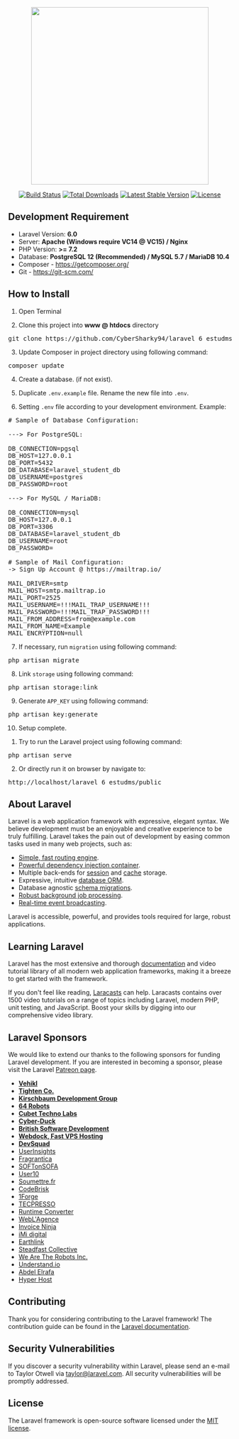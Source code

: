 <p align="center"><img src="https://res.cloudinary.com/dtfbvvkyp/image/upload/v1566331377/laravel-logolockup-cmyk-red.svg" width="400"></p>

<p align="center">
<a href="https://travis-ci.org/laravel/framework"><img src="https://travis-ci.org/laravel/framework.svg" alt="Build Status"></a>
<a href="https://packagist.org/packages/laravel/framework"><img src="https://poser.pugx.org/laravel/framework/d/total.svg" alt="Total Downloads"></a>
<a href="https://packagist.org/packages/laravel/framework"><img src="https://poser.pugx.org/laravel/framework/v/stable.svg" alt="Latest Stable Version"></a>
<a href="https://packagist.org/packages/laravel/framework"><img src="https://poser.pugx.org/laravel/framework/license.svg" alt="License"></a>
</p>

## Development Requirement

* Laravel Version: <b>6.0</b>
* Server: <b>Apache (Windows require VC14 @ VC15) / Nginx</b>
* PHP Version: <b>>= 7.2</b>
* Database: <b>PostgreSQL 12 (Recommended) / MySQL 5.7 / MariaDB 10.4 </b>
* Composer - https://getcomposer.org/
* Git - https://git-scm.com/

## How to Install

1. Open Terminal

2. Clone this project into <b>www @ htdocs</b> directory
<pre>git clone https://github.com/CyberSharky94/laravel_6_estudms.git</pre>

3. Update Composer in project directory using following command:
<pre>composer update</pre>

4. Create a database. (if not exist).

5. Duplicate ```.env.example``` file. Rename the new file into ```.env```.

6. Setting ```.env``` file according to your development environment. Example:
<pre>
# Sample of Database Configuration:

---> For PostgreSQL:

DB_CONNECTION=pgsql
DB_HOST=127.0.0.1
DB_PORT=5432
DB_DATABASE=laravel_student_db
DB_USERNAME=postgres
DB_PASSWORD=root

---> For MySQL / MariaDB:

DB_CONNECTION=mysql
DB_HOST=127.0.0.1
DB_PORT=3306
DB_DATABASE=laravel_student_db
DB_USERNAME=root
DB_PASSWORD=

# Sample of Mail Configuration:
-> Sign Up Account @ https://mailtrap.io/

MAIL_DRIVER=smtp
MAIL_HOST=smtp.mailtrap.io
MAIL_PORT=2525
MAIL_USERNAME=!!!MAIL_TRAP_USERNAME!!!
MAIL_PASSWORD=!!!MAIL_TRAP_PASSWORD!!!
MAIL_FROM_ADDRESS=from@example.com
MAIL_FROM_NAME=Example
MAIL_ENCRYPTION=null
</pre>

7. If necessary, run ```migration``` using following command:
<pre>php artisan migrate</pre>

8. Link ```storage``` using following command:
<pre>php artisan storage:link</pre>

9. Generate ```APP_KEY``` using following command:
<pre>php artisan key:generate</pre>

10. Setup complete.
1) Try to run the Laravel project using following command:
<pre>php artisan serve</pre>
2) Or directly run it on browser by navigate to:
<pre>http://localhost/laravel_6_estudms/public</pre>

## About Laravel

Laravel is a web application framework with expressive, elegant syntax. We believe development must be an enjoyable and creative experience to be truly fulfilling. Laravel takes the pain out of development by easing common tasks used in many web projects, such as:

- [Simple, fast routing engine](https://laravel.com/docs/routing).
- [Powerful dependency injection container](https://laravel.com/docs/container).
- Multiple back-ends for [session](https://laravel.com/docs/session) and [cache](https://laravel.com/docs/cache) storage.
- Expressive, intuitive [database ORM](https://laravel.com/docs/eloquent).
- Database agnostic [schema migrations](https://laravel.com/docs/migrations).
- [Robust background job processing](https://laravel.com/docs/queues).
- [Real-time event broadcasting](https://laravel.com/docs/broadcasting).

Laravel is accessible, powerful, and provides tools required for large, robust applications.

## Learning Laravel

Laravel has the most extensive and thorough [documentation](https://laravel.com/docs) and video tutorial library of all modern web application frameworks, making it a breeze to get started with the framework.

If you don't feel like reading, [Laracasts](https://laracasts.com) can help. Laracasts contains over 1500 video tutorials on a range of topics including Laravel, modern PHP, unit testing, and JavaScript. Boost your skills by digging into our comprehensive video library.

## Laravel Sponsors

We would like to extend our thanks to the following sponsors for funding Laravel development. If you are interested in becoming a sponsor, please visit the Laravel [Patreon page](https://patreon.com/taylorotwell).

- **[Vehikl](https://vehikl.com/)**
- **[Tighten Co.](https://tighten.co)**
- **[Kirschbaum Development Group](https://kirschbaumdevelopment.com)**
- **[64 Robots](https://64robots.com)**
- **[Cubet Techno Labs](https://cubettech.com)**
- **[Cyber-Duck](https://cyber-duck.co.uk)**
- **[British Software Development](https://www.britishsoftware.co)**
- **[Webdock, Fast VPS Hosting](https://www.webdock.io/en)**
- **[DevSquad](https://devsquad.com)**
- [UserInsights](https://userinsights.com)
- [Fragrantica](https://www.fragrantica.com)
- [SOFTonSOFA](https://softonsofa.com/)
- [User10](https://user10.com)
- [Soumettre.fr](https://soumettre.fr/)
- [CodeBrisk](https://codebrisk.com)
- [1Forge](https://1forge.com)
- [TECPRESSO](https://tecpresso.co.jp/)
- [Runtime Converter](http://runtimeconverter.com/)
- [WebL'Agence](https://weblagence.com/)
- [Invoice Ninja](https://www.invoiceninja.com)
- [iMi digital](https://www.imi-digital.de/)
- [Earthlink](https://www.earthlink.ro/)
- [Steadfast Collective](https://steadfastcollective.com/)
- [We Are The Robots Inc.](https://watr.mx/)
- [Understand.io](https://www.understand.io/)
- [Abdel Elrafa](https://abdelelrafa.com)
- [Hyper Host](https://hyper.host)

## Contributing

Thank you for considering contributing to the Laravel framework! The contribution guide can be found in the [Laravel documentation](https://laravel.com/docs/contributions).

## Security Vulnerabilities

If you discover a security vulnerability within Laravel, please send an e-mail to Taylor Otwell via [taylor@laravel.com](mailto:taylor@laravel.com). All security vulnerabilities will be promptly addressed.

## License

The Laravel framework is open-source software licensed under the [MIT license](https://opensource.org/licenses/MIT).

